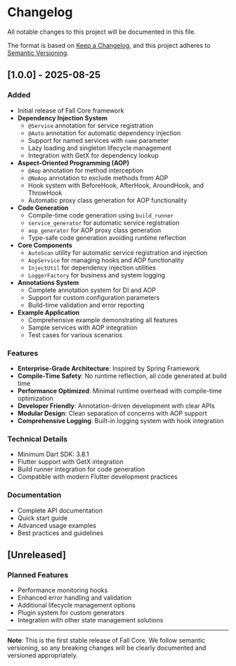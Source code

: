 # Changelog

All notable changes to this project will be documented in this file.

The format is based on [Keep a Changelog](https://keepachangelog.com/en/1.0.0/),
and this project adheres to [Semantic Versioning](https://semver.org/spec/v2.0.0.html).

## [1.0.0] - 2025-08-25

### Added
- Initial release of Fall Core framework
- **Dependency Injection System**
  - `@Service` annotation for service registration
  - `@Auto` annotation for automatic dependency injection
  - Support for named services with `name` parameter
  - Lazy loading and singleton lifecycle management
  - Integration with GetX for dependency lookup
- **Aspect-Oriented Programming (AOP)**
  - `@Aop` annotation for method interception
  - `@NoAop` annotation to exclude methods from AOP
  - Hook system with BeforeHook, AfterHook, AroundHook, and ThrowHook
  - Automatic proxy class generation for AOP functionality
- **Code Generation**
  - Compile-time code generation using `build_runner`
  - `service_generator` for automatic service registration
  - `aop_generator` for AOP proxy class generation
  - Type-safe code generation avoiding runtime reflection
- **Core Components**
  - `AutoScan` utility for automatic service registration and injection
  - `AopService` for managing hooks and AOP functionality
  - `InjectUtil` for dependency injection utilities
  - `LoggerFactory` for business and system logging
- **Annotations System**
  - Complete annotation system for DI and AOP
  - Support for custom configuration parameters
  - Build-time validation and error reporting
- **Example Application**
  - Comprehensive example demonstrating all features
  - Sample services with AOP integration
  - Test cases for various scenarios

### Features
- **Enterprise-Grade Architecture**: Inspired by Spring Framework
- **Compile-Time Safety**: No runtime reflection, all code generated at build time
- **Performance Optimized**: Minimal runtime overhead with compile-time optimization
- **Developer Friendly**: Annotation-driven development with clear APIs
- **Modular Design**: Clean separation of concerns with AOP support
- **Comprehensive Logging**: Built-in logging system with hook integration

### Technical Details
- Minimum Dart SDK: 3.8.1
- Flutter support with GetX integration
- Build runner integration for code generation
- Compatible with modern Flutter development practices

### Documentation
- Complete API documentation
- Quick start guide
- Advanced usage examples
- Best practices and guidelines

## [Unreleased]

### Planned Features
- Performance monitoring hooks
- Enhanced error handling and validation
- Additional lifecycle management options
- Plugin system for custom generators
- Integration with other state management solutions

---

**Note**: This is the first stable release of Fall Core. We follow semantic versioning, so any breaking changes will be clearly documented and versioned appropriately.
